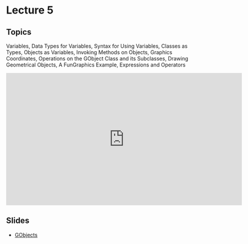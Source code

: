 # Lecture 5

## Topics

Variables, Data Types for Variables, Syntax for Using Variables, Classes as Types, Objects as Variables, Invoking Methods on Objects, Graphics Coordinates, Operations on the GObject Class and its Subclasses, Drawing Geometrical Objects, A FunGraphics Example, Expressions and Operators

<iframe width="640" height="360" src="http://www.youtube.com/embed/NPzPnycCFuE?feature=player_detailpage" frameborder="0" allowfullscreen></iframe>

## Slides

* [GObjects](05-gobjects.pdf)
